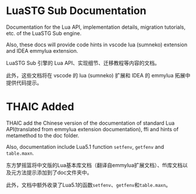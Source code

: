 # LuaSTG Sub Documentation

Documentation for the Lua API, implementation details, migration tutorials, etc. of the LuaSTG Sub engine.

Also, these docs will provide code hints in vscode lua (sumneko) extension and IDEA emmylua extension.

LuaSTG Sub 引擎的 Lua API、实现细节、迁移教程等内容的文档。

此外，这些文档将在 vscode 的 lua (sumneko) 扩展和 IDEA 的 emmylua 拓展中提供代码提示。

# THAIC Added

THAIC add the Chinese version of the documentation of standard Lua API(translated from emmylua extension documentation), ffi and hints of metamethod to the doc folder.

Also, documentation include Lua5.1 function `setfenv`, `getfenv` and `table.maxn`.

东方梦摇篮将中文版的Lua基本库文档（翻译自emmylua扩展文档）、ffi库文档以及元方法提示添加到了doc文件夹中。

此外，文档中额外收录了Lua5.1的函数`setfenv`、`getfenv`和`table.maxn`。
